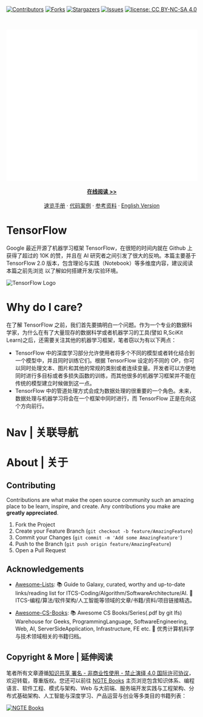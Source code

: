 [![Contributors][contributors-shield]][contributors-url]
[![Forks][forks-shield]][forks-url]
[![Stargazers][stars-shield]][stars-url]
[![Issues][issues-shield]][issues-url]
[![license: CC BY-NC-SA 4.0](https://img.shields.io/badge/license-CC%20BY--NC--SA%204.0-lightgrey.svg)][license-url]

<!-- PROJECT LOGO -->
<br />
<p align="center">
  <a href="https://github.com/wx-chevalier/TensorFlow-Series">
    <img src="header.svg" alt="Logo" style="width: 100vw;height: 400px" />
  </a>

  <p align="center">
    <a href="https://ng-tech.icu/TensorFlow-Series"><strong>在线阅读 >> </strong></a>
    <br />
    <br />
    <a href="https://github.com/wx-chevalier/Awesome-CheatSheets">速览手册</a>
    ·
    <a href="./examples">代码案例</a>
    ·
       <a href="https://github.com/wx-chevalier/Awesome-Lists">参考资料</a>
    ·
    <a href="./README.en.md">English Version</a>

  </p>
</p>

<!-- ABOUT THE PROJECT -->

# TensorFlow

Google 最近开源了机器学习框架 TensorFlow，在很短的时间内就在 Github 上获得了超过的 10K 的赞，并且在 AI 研究者之间引发了很大的反响。本篇主要基于 TensorFlow 2.0 版本，包含理论与实践（Notebook）等多维度内容，建议阅读本篇之前先浏览 []() 以了解如何搭建开发/实验环境。

![TensorFlow Logo](https://s1.ax1x.com/2020/10/07/0amtcF.png)

# Why do I care?

在了解 TensorFlow 之前，我们首先要搞明白一个问题。作为一个专业的数据科学家，为什么在有了大量现存的数据科学或者机器学习的工具(譬如 R,SciKit Learn)之后，还需要关注其他的机器学习框架，笔者窃以为有以下两点：

- TensorFlow 中的深度学习部分允许使用者将多个不同的模型或者转化结合到一个模型中，并且同时训练它们。根据 TensorFlow 设定的不同的 OP，你可以同时处理文本、图片和其他的常规的类别或者连续变量。开发者可以方便地同时进行多目标或者多损失函数的训练，而其他很多的机器学习框架并不能在传统的模型建立时候做到这一点。
- TensorFlow 中的管道处理方式会成为数据处理的很重要的一个角色。未来，数据处理与机器学习将会在一个框架中同时进行，而 TensorFlow 正是在向这个方向前行。

# Nav | 关联导航

# About | 关于

<!-- CONTRIBUTING -->

## Contributing

Contributions are what make the open source community such an amazing place to be learn, inspire, and create. Any contributions you make are **greatly appreciated**.

1. Fork the Project
2. Create your Feature Branch (`git checkout -b feature/AmazingFeature`)
3. Commit your Changes (`git commit -m 'Add some AmazingFeature'`)
4. Push to the Branch (`git push origin feature/AmazingFeature`)
5. Open a Pull Request

<!-- ACKNOWLEDGEMENTS -->

## Acknowledgements

- [Awesome-Lists](https://github.com/wx-chevalier/Awesome-Lists): 📚 Guide to Galaxy, curated, worthy and up-to-date links/reading list for ITCS-Coding/Algorithm/SoftwareArchitecture/AI. 💫 ITCS-编程/算法/软件架构/人工智能等领域的文章/书籍/资料/项目链接精选。

- [Awesome-CS-Books](https://github.com/wx-chevalier/Awesome-CS-Books): :books: Awesome CS Books/Series(.pdf by git lfs) Warehouse for Geeks, ProgrammingLanguage, SoftwareEngineering, Web, AI, ServerSideApplication, Infrastructure, FE etc. :dizzy: 优秀计算机科学与技术领域相关的书籍归档。

## Copyright & More | 延伸阅读

笔者所有文章遵循[知识共享 署名 - 非商业性使用 - 禁止演绎 4.0 国际许可协议](https://creativecommons.org/licenses/by-nc-nd/4.0/deed.zh)，欢迎转载，尊重版权。您还可以前往 [NGTE Books](https://ng-tech.icu/books/) 主页浏览包含知识体系、编程语言、软件工程、模式与架构、Web 与大前端、服务端开发实践与工程架构、分布式基础架构、人工智能与深度学习、产品运营与创业等多类目的书籍列表：

[![NGTE Books](https://s2.ax1x.com/2020/01/18/19uXtI.png)](https://ng-tech.icu/books/)

<!-- MARKDOWN LINKS & IMAGES -->
<!-- https://www.markdownguide.org/basic-syntax/#reference-style-links -->

[contributors-shield]: https://img.shields.io/github/contributors/wx-chevalier/TensorFlow-Series.svg?style=flat-square
[contributors-url]: https://github.com/wx-chevalier/TensorFlow-Series/graphs/contributors
[forks-shield]: https://img.shields.io/github/forks/wx-chevalier/TensorFlow-Series.svg?style=flat-square
[forks-url]: https://github.com/wx-chevalier/TensorFlow-Series/network/members
[stars-shield]: https://img.shields.io/github/stars/wx-chevalier/TensorFlow-Series.svg?style=flat-square
[stars-url]: https://github.com/wx-chevalier/TensorFlow-Series/stargazers
[issues-shield]: https://img.shields.io/github/issues/wx-chevalier/TensorFlow-Series.svg?style=flat-square
[issues-url]: https://github.com/wx-chevalier/TensorFlow-Series/issues
[license-shield]: https://img.shields.io/github/license/wx-chevalier/TensorFlow-Series.svg?style=flat-square
[license-url]: https://github.com/wx-chevalier/TensorFlow-Series/blob/master/LICENSE.txt
